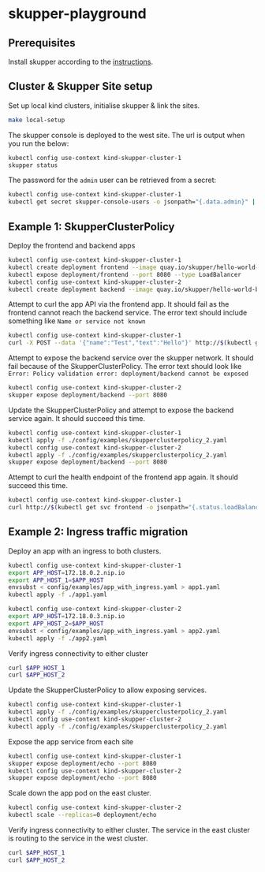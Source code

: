# skupper-playground

## Prerequisites

Install skupper according to the [instructions](https://skupper.io/install/index.html).

## Cluster & Skupper Site setup

Set up local kind clusters, initialise skupper & link the sites.

```bash
make local-setup
```

The skupper console is deployed to the west site.
The url is output when you run the below:

```bash
kubectl config use-context kind-skupper-cluster-1
skupper status
```

The password for the `admin` user can be retrieved from a secret:

```bash
kubectl config use-context kind-skupper-cluster-1
kubectl get secret skupper-console-users -o jsonpath="{.data.admin}" | base64 --decode
```

## Example 1: SkupperClusterPolicy

Deploy the frontend and backend apps

```bash
kubectl config use-context kind-skupper-cluster-1
kubectl create deployment frontend --image quay.io/skupper/hello-world-frontend
kubectl expose deployment/frontend --port 8080 --type LoadBalancer
kubectl config use-context kind-skupper-cluster-2
kubectl create deployment backend --image quay.io/skupper/hello-world-backend --replicas 3
```

Attempt to curl the app API via the frontend app.
It should fail as the frontend cannot reach the backend service.
The error text should include something like `Name or service not known`

```bash
kubectl config use-context kind-skupper-cluster-1
curl -X POST --data '{"name":"Test","text":"Hello"}' http://$(kubectl get svc frontend -o jsonpath="{.status.loadBalancer.ingress[0].ip}"):8080/api/hello
```

Attempt to expose the backend service over the skupper network.
It should fail because of the SkupperClusterPolicy.
The error text should look like `Error: Policy validation error: deployment/backend cannot be exposed`

```bash
kubectl config use-context kind-skupper-cluster-2
skupper expose deployment/backend --port 8080
```

Update the SkupperClusterPolicy and attempt to expose the backend service again.
It should succeed this time.

```bash
kubectl config use-context kind-skupper-cluster-1
kubectl apply -f ./config/examples/skupperclusterpolicy_2.yaml
kubectl config use-context kind-skupper-cluster-2
kubectl apply -f ./config/examples/skupperclusterpolicy_2.yaml
skupper expose deployment/backend --port 8080
```

Attempt to curl the health endpoint of the frontend app again.
It should succeed this time.

```bash
kubectl config use-context kind-skupper-cluster-1
curl http://$(kubectl get svc frontend -o jsonpath="{.status.loadBalancer.ingress[0].ip}"):8080/api/health
```

## Example 2: Ingress traffic migration

Deploy an app with an ingress to both clusters.

```bash
kubectl config use-context kind-skupper-cluster-1
export APP_HOST=172.18.0.2.nip.io
export APP_HOST_1=$APP_HOST
envsubst < config/examples/app_with_ingress.yaml > app1.yaml
kubectl apply -f ./app1.yaml

kubectl config use-context kind-skupper-cluster-2
export APP_HOST=172.18.0.3.nip.io
export APP_HOST_2=$APP_HOST
envsubst < config/examples/app_with_ingress.yaml > app2.yaml
kubectl apply -f ./app2.yaml
```

Verify ingress connectivity to either cluster

```bash
curl $APP_HOST_1
curl $APP_HOST_2
```

Update the SkupperClusterPolicy to allow exposing services.

```bash
kubectl config use-context kind-skupper-cluster-1
kubectl apply -f ./config/examples/skupperclusterpolicy_2.yaml
kubectl config use-context kind-skupper-cluster-2
kubectl apply -f ./config/examples/skupperclusterpolicy_2.yaml
```

Expose the app service from each site

```bash
kubectl config use-context kind-skupper-cluster-1
skupper expose deployment/echo --port 8080
kubectl config use-context kind-skupper-cluster-2
skupper expose deployment/echo --port 8080
```

Scale down the app pod on the east cluster.

```bash
kubectl config use-context kind-skupper-cluster-2
kubectl scale --replicas=0 deployment/echo
```

Verify ingress connectivity to either cluster.
The service in the east cluster is routing to the service in the west cluster.

```bash
curl $APP_HOST_1
curl $APP_HOST_2
```
